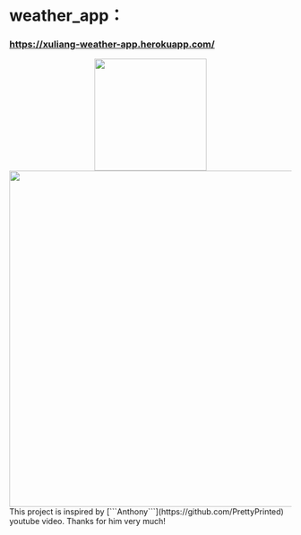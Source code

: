 # weather_app：
### https://xuliang-weather-app.herokuapp.com/
<div align=center> <img src="https://github.com/xuliang2019/weather_app/raw/master/weather/templates/img/weather_logo.jpg" width="200"> </div>

<div align=center> <img src="https://github.com/xuliang2019/weather_app/raw/master/weather/templates/img/weather_static.jpg" width="600"> </div>
This project is inspired by [```Anthony```](https://github.com/PrettyPrinted) youtube video. Thanks for him very much!

